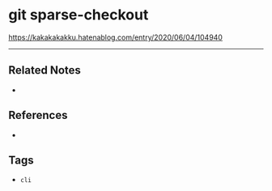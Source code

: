 # git sparse-checkout
https://kakakakakku.hatenablog.com/entry/2020/06/04/104940

---
## Related Notes
- 

## References
- 

## Tags
- `cli` 